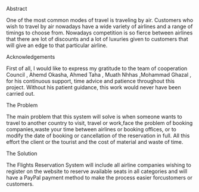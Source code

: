 Abstract

One of the most common modes of travel is traveling by air. Customers who wish to travel by air nowadays have a wide variety of airlines and a range of timings to choose from. Nowadays competition is so fierce between airlines that there are lot of discounts and a lot of luxuries given to customers that will give an edge to that particular airline.

Acknowledgements

First of all, I would like to express my gratitude to the team of cooperation Council , Ahemd Okasha, Ahmed Taha , Muath Nhhas ,Mohammad Ghazal , for his continuous support, time advice and patience throughout this project. Without his patient guidance, this work would never have been carried out.



The Problem

The main problem that this system will solve is when someone wants to travel to another country to visit, travel or work,face the problem of booking companies,waste your time between airlines or booking offices, or to modify the date of booking or cancellation of the reservation in full. All this effort the client or the tourist and the cost of material and waste of time.

The Solution

The Flights Reservation System will include all airline companies wishing to register on the website to reserve available seats in all categories and will have a PayPal payment method to make the process easier forcustomers or customers.
